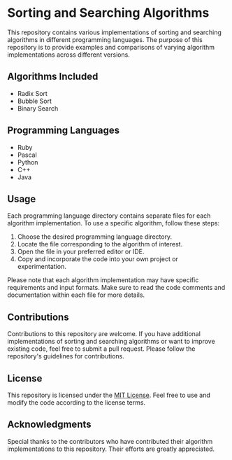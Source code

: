 # Sorting and Searching Algorithms

This repository contains various implementations of sorting and searching algorithms in different programming languages. The purpose of this repository is to provide examples and comparisons of varying algorithm implementations across different versions.

## Algorithms Included
- Radix Sort
- Bubble Sort
- Binary Search

## Programming Languages
- Ruby
- Pascal
- Python
- C++
- Java

## Usage
Each programming language directory contains separate files for each algorithm implementation. To use a specific algorithm, follow these steps:

1. Choose the desired programming language directory.
2. Locate the file corresponding to the algorithm of interest.
3. Open the file in your preferred editor or IDE.
4. Copy and incorporate the code into your own project or experimentation.

Please note that each algorithm implementation may have specific requirements and input formats. Make sure to read the code comments and documentation within each file for more details.

## Contributions
Contributions to this repository are welcome. If you have additional implementations of sorting and searching algorithms or want to improve existing code, feel free to submit a pull request. Please follow the repository's guidelines for contributions.

## License
This repository is licensed under the [MIT License](LICENSE). Feel free to use and modify the code according to the license terms.

## Acknowledgments
Special thanks to the contributors who have contributed their algorithm implementations to this repository. Their efforts are greatly appreciated.
